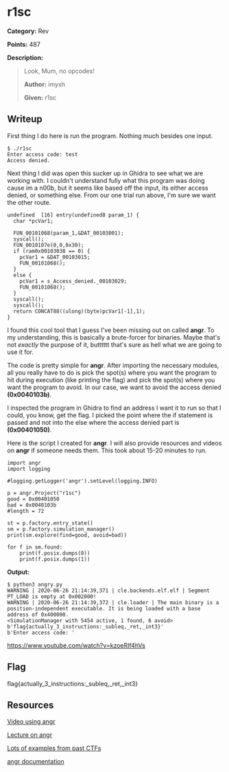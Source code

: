 # r1sc
**Category:** Rev

**Points:** 487

**Description:**
> Look, Mum, no opcodes!
>
> **Author:** imyxh
>
> **Given:** r1sc

## Writeup
First thing I do here is run the program. Nothing much besides one input.
```
$ ./r1sc
Enter access code: test
Access denied.
```

Next thing I did was open this sucker up in Ghidra to see what we are working
with. I couldn't understand fully what this program was doing cause im a n00b, but
it seems like based off the input, its either access denied, or something else.
From our one trial run above, I'm sure we want the other route.
```
undefined  [16] entry(undefined8 param_1) {
  char *pcVar1;

  FUN_00101068(param_1,&DAT_00103001);
  syscall();
  FUN_0010107e(0,0,0x30);
  if (ram0x00103038 == 0) {
    pcVar1 = &DAT_00103015;
    FUN_00101068();
  }
  else {
    pcVar1 = s_Access_denied._00103029;
    FUN_00101068();
  }
  syscall();
  syscall();
  return CONCAT88((ulong)(byte)pcVar1[-1],1);
}
```

I found this cool tool that I guess I've been missing out on called **angr**. To
my understanding, this is basically a brute-forcer for binaries. Maybe that's not
*exactly* the purpose of it, butttttt that's sure as hell what we are going to
use it for.

The code is pretty simple for **angr**. After importing the necessary modules,
all you really have to do is pick the spot(s) where you want the program to hit
during execution (like printing the flag) and pick the spot(s) where you want the
program to avoid. In our case, we want to avoid the access denied **(0x0040103b)**.

I inspected the program in Ghidra to find an address I want it to run so that I
could, you know, get the flag. I picked the point where the if statement is passed
and not into the else where the access denied part is **(0x00401050)**.

Here is the script I created for **angr**. I will also provide resources and videos
on **angr** if someone needs them. This took about 15-20 minutes to run.
```
import angr
import logging

#logging.getLogger('angr').setLevel(logging.INFO)

p = angr.Project("r1sc")
good = 0x00401050
bad = 0x0040103b
#length = 72

st = p.factory.entry_state()
sm = p.factory.simulation_manager()
print(sm.explore(find=good, avoid=bad))

for f in sm.found:
    print(f.posix.dumps(0))
    print(f.posix.dumps(1))
```

**Output:**
```
$ python3 angry.py
WARNING | 2020-06-26 21:14:39,371 | cle.backends.elf.elf | Segment PT_LOAD is empty at 0x002000!
WARNING | 2020-06-26 21:14:39,372 | cle.loader | The main binary is a position-independent executable. It is being loaded with a base address of 0x400000.
<SimulationManager with 5454 active, 1 found, 6 avoid>
b'flag{actually_3_instructions:_subleq,_ret,_int3}'
b'Enter access code: '
```

https://www.youtube.com/watch?v=kzoeRIf4hVs

## Flag
flag{actually_3_instructions:_subleq,_ret,_int3}

## Resources
[Video using angr](https://www.youtube.com/watch?v=9dQFM5O4KFk&list=PL-nPhof8EyrGKytps3g582KNiJyIAOtBG)

[Lecture on angr](https://www.youtube.com/watch?v=XgHZ6QnZkgc)

[Lots of examples from past CTFs](https://docs.angr.io/examples)

[angr documentation](https://github.com/angr/angr)
